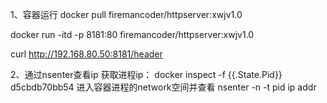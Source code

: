 1、容器运行
docker pull firemancoder/httpserver:xwjv1.0

docker run -itd -p 8181:80 firemancoder/httpserver:xwjv1.0

curl http://192.168.80.50:8181/header


2、通过nsenter查看ip
获取进程ip：
docker inspect -f {{.State.Pid}} d5cbdb70bb54
进入容器进程的network空间并查看
nsenter -n -t pid ip addr